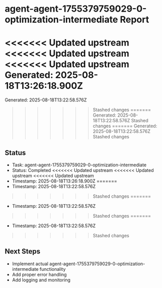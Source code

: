 # agent-agent-1755379759029-0-optimization-intermediate Report

<<<<<<< Updated upstream
<<<<<<< Updated upstream
<<<<<<< Updated upstream
Generated: 2025-08-18T13:26:18.900Z
=======
Generated: 2025-08-18T13:22:58.576Z
>>>>>>> Stashed changes
=======
Generated: 2025-08-18T13:22:58.576Z
>>>>>>> Stashed changes
=======
Generated: 2025-08-18T13:22:58.576Z
>>>>>>> Stashed changes

## Status
- Task: agent-agent-1755379759029-0-optimization-intermediate
- Status: Completed
<<<<<<< Updated upstream
<<<<<<< Updated upstream
<<<<<<< Updated upstream
- Timestamp: 2025-08-18T13:26:18.900Z
=======
- Timestamp: 2025-08-18T13:22:58.576Z
>>>>>>> Stashed changes
=======
- Timestamp: 2025-08-18T13:22:58.576Z
>>>>>>> Stashed changes
=======
- Timestamp: 2025-08-18T13:22:58.576Z
>>>>>>> Stashed changes

## Next Steps
- Implement actual agent-agent-1755379759029-0-optimization-intermediate functionality
- Add proper error handling
- Add logging and monitoring
